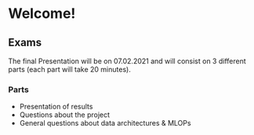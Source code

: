 # Welcome!

## Exams

The final Presentation will be on 07.02.2021 and will consist on 3 different parts (each part will take 20 minutes).

### Parts

- Presentation of results
- Questions about the project
- General questions about data architectures & MLOPs
